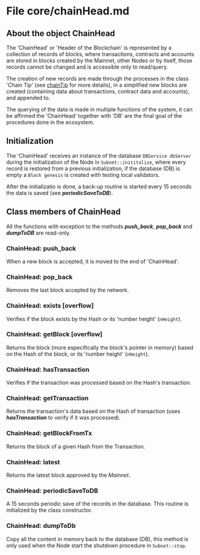 # File core/chainHead.md

## About the object ChainHead

The 'ChainHead' or 'Header of the Blockchain' is represented by a collection of records of blocks, where transactions, contracts and accounts are stored in blocks created by the Mainnet, other Nodes or by itself, those records cannot be changed and is accessible only to read/query.

The creation of new records are made through the processes in the class 'Chain Tip' (see [chainTip](chainTip.md) for more details), in a simplified new blocks are created (containing data about transactions, contract data and accounts), and appended to.

The querying of the data is made in multiple functions of the system, it can be affirmed the 'ChainHead' together with 'DB' are the final goal of the procedures done in the ecosystem.

## Initialization

The 'ChainHead' receives an instance of the database ```DBService dbServer``` during the initialization of the Node in ```Subnet::inititalize```, where every record is restored from a previous initialization, if the database (DB) is empty a ```Block genesis``` is created with testing local validators.

After the initializatio is done, a back-up routine is started every 15 seconds the data is saved (see **_periodicSaveToDB_**).

## Class members of ChainHead

All the functions with exception to the methods **_push_back_**, **_pop_back_** and **_dumpToDB_** are read-only.

### ChainHead: push_back

When a new block is accepted, it is moved to the end of 'ChainHead'.

### ChainHead: pop_back

Removes the last block accepted by the network.

### ChainHead: exists [overflow]

Verifies if the block exists by the Hash or its 'number height' (```nHeight```).

### ChainHead: getBlock [overflow]

Returns the block (more especifically the block's pointer in memory) based on the Hash of the block, or its 'number height' (```nHeight```).

### ChainHead: hasTransaction

Verifies if the transaction was processed based on the Hash's transaction.

### ChainHead: getTransaction

Returns the transaction's data based on the Hash of transaction (uses **_hasTransaction_** to verify if it was processed).

### ChainHead: getBlockFromTx

Returns the block of a given Hash from the Transaction.

### ChainHead: latest

Returns the latest block approved by the _Mainnet_.

### ChainHead: periodicSaveToDB

A 15 seconds periodic save of the records in the database. This routine is initialized by the class constructor. 

### ChainHead: dumpToDb

Copy all the content in memory back to the database (DB), this method is only used when the Node start the shutdown procedure in ```Subnet::stop```.